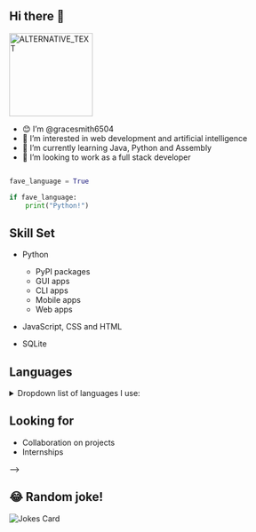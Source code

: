 ## Hi there 👋

<img src="https://www.freecodecamp.org/news/content/images/2021/08/chris-ried-ieic5Tq8YMk-unsplash.jpg" width="150" height="150" alt="ALTERNATIVE_TEXT" />

<br>

- 😊 I’m @gracesmith6504
- 👀 I’m interested in web development and artificial intelligence 
- 🌱 I’m currently learning Java, Python and Assembly
- 💞️ I’m looking to work as a full stack developer

```python

fave_language = True

if fave_language:
    print("Python!")
```

 
## Skill Set 

- Python

    - PyPI packages
    - GUI apps
    - CLI apps
    - Mobile apps
    - Web apps
      
- JavaScript, CSS and HTML
- SQLite

## Languages

<details><summary>Dropdown list of languages I use: </summary>
    
    - Python
    - CSS
    - Java
    - HTML
    - SQL
    
 </details>

## Looking for
- Collaboration on projects
- Internships

 -->
## 😂 Random joke!
![Jokes Card](https://readme-jokes.vercel.app/api)



